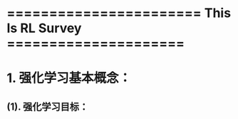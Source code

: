 # =======================  This Is RL Survey =====================

# 1. 强化学习基本概念：
  ## (1). 强化学习目标： 
